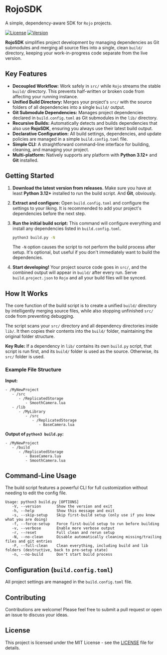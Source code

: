 # RojoSDK

A simple, dependency-aware SDK for `Rojo` projects.

[![License](https://img.shields.io/badge/license-MIT-blue)](./.sdk/LICENSE)
[![Version](https://img.shields.io/badge/version-1.1.1-informational)](./build.config.toml)

**RojoSDK** simplifies project development by managing dependencies as Git submodules and merging all source files into a single, clean `build/` directory, keeping your work-in-progress code separate from the live version.

## Key Features

-   **Decoupled Workflow:** Work safely in `src/` while `Rojo` streams the stable `build/` directory. This prevents half-written or broken code from affecting your running instance.
-   **Unified Build Directory:** Merges your project's `src/` with the source folders of all dependencies into a single `build/` output.
-   **Git Submodule Dependencies:** Manages project dependencies declared in `build.config.toml` as Git submodules in the `lib/` directory.
-   **Recursive Builds:** Automatically detects and builds dependencies that also use **RojoSDK**, ensuring you always use their latest build output.
-   **Declarative Configuration:** All build settings, dependencies, and update policies are managed in a simple `build.config.toml` file.
-   **Simple CLI:** A straightforward command-line interface for building, cleaning, and managing your project.
-   **Multi-platform:** Natively supports any platform with **Python 3.12+** and **Git** installed.

## Getting Started

1.  **Download the latest version from releases.**
    Make sure you have at least **Python 3.12+** installed to run the build script. And **Git**, obviously.

2.  **Extract and configure:**
    Open `build.config.toml` and configure the settings to your liking. It is recommended to add your project's dependencies before the next step.

3.  **Run the initial build script:**
    This command will configure everything and install any dependencies listed in `build.config.toml`.
    ```sh
    python3 build.py -N
    ```
	The `-N` option causes the script to not perform the build process after setup. It's optional, but useful if you don't immediately want to build the dependencies.

4.  **Start developing!**
    Your project source code goes in `src/`, and the combined output will appear in `build/` after every run.
    Serve `build.project.json` to `Rojo` and all your build files will be synced.

## How It Works

The core function of the build script is to create a unified `build/` directory by intelligently merging source files, while also stopping unfinished `src/` code from preventing debugging.

The script scans your `src/` directory and all dependency directories inside `lib/`. It then copies their contents into the `build/` folder, maintaining the original folder structure.

**Key Rule:** If a dependency in `lib/` contains its own `build.py` script, that script is run first, and its `build/` folder is used as the source. Otherwise, its `src/` folder is used.

### Example File Structure

**Input:**
```
- /MyNewProject
   - /src
      - /ReplicatedStorage
         - SmoothCamera.lua
   - /lib
      - /MyLibrary
         - /src
            - /ReplicatedStorage
               - BaseCamera.lua
```

**Output of `python3 build.py`:**
```
- /MyNewProject
   - /build
      - /ReplicatedStorage
         - BaseCamera.lua
         - SmoothCamera.lua
```

## Command-Line Usage

The build script features a powerful CLI for full customization without needing to edit the config file.

```
Usage: python3 build.py [OPTIONS]
   -V, --version       Show the version and exit
   -h, --help          Show this message and exit
   -s, --skip-setup    Skip first-build setup (only use if you know what you are doing)
   -f, --force-setup   Force first-build setup to run before building
   -v, --verbose       Enable more verbose output
   -r, --reset         Full clean and rerun setup
   -N, --no-clean      Disable automatically cleaning missing/trailing files and git entries
   -F, --full-clean    Clean everything, including build and lib folders (destructive, back to pre-setup state)
   -n, --no-build      Don't start build process
```

## Configuration (`build.config.toml`)

All project settings are managed in the `build.config.toml` file.

## Contributing

Contributions are welcome! Please feel free to submit a pull request or open an issue to discuss your ideas.

## License

This project is licensed under the MIT License - see the [LICENSE](./.sdk/LICENSE) file for details.
